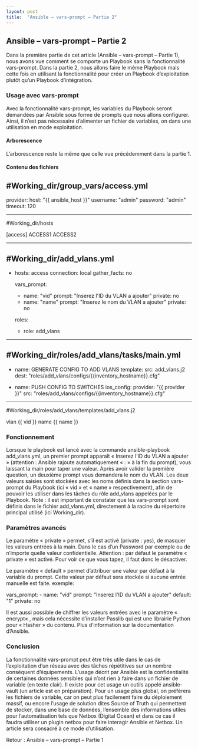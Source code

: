 ```yaml
---
layout: post
title:  "Ansible – vars-prompt – Partie 2"
---
```


## Ansible – vars-prompt – Partie 2

Dans la première partie de cet article (Ansible – vars-prompt – Partie 1), nous avons vue comment se comporte un Playbook sans la fonctionnalité vars-prompt.
Dans la partie 2, nous allons faire le même Playbook mais cette fois en utilisant la fonctionnalité pour créer un Playbook d’exploitation plutôt qu’un Playbook d’intégration.

### Usage avec vars-prompt
Avec la fonctionnalité vars-prompt, les variables du Playbook seront demandées par Ansible sous forme de prompts que nous allons configurer.
Ainsi, il n’est pas nécessaire d’alimenter un fichier de variables, on dans une utilisation en mode exploitation.

#### Arborescence
L’arborescence reste la même que celle vue précédemment dans la partie 1.

#### Contenu des fichiers
#Working_dir/group_vars/access.yml
---

provider:
  host: "{{ ansible_host }}"
  username: "admin"
  password: "admin"
  timeout: 120

--------------------------------------------------
#Working_dir/hosts

[access]
ACCESS1
ACCESS2

--------------------------------------------------
#Working_dir/add_vlans.yml
---

- hosts: access
  connection: local
  gather_facts: no

  vars_prompt:
    - name: "vid"
      prompt: "Inserez l'ID du VLAN a ajouter"
      private: no
    - name: "name"
      prompt: "Inserez le nom du VLAN a ajouter"
      private: no

  roles:
    - role: add_vlans

--------------------------------------------------

#Working_dir/roles/add_vlans/tasks/main.yml
----

- name: GENERATE CONFIG TO ADD VLANS
  template:
    src: add_vlans.j2
    dest: "roles/add_vlans/configs/{{inventory_hostname}}.cfg"

- name: PUSH CONFIG TO SWITCHES
  ios_config:
    provider: "{{ provider }}"
    src: "roles/add_vlans/configs/{{inventory_hostname}}.cfg"

--------------------------------------------------

#Working_dir/roles/add_vlans/templates/add_vlans.j2

vlan {{ vid }}
 name {{ name }}

### Fonctionnement
Lorsque le playbook est lancé avec la commande ansible-playbook add_vlans.yml, un premier prompt apparaît « Inserez l’ID du VLAN a ajouter » (attention : Ansible rajoute automatiquement « : » à la fin du prompt), vous laissant la main pour taper une valeur.
Après avoir valider la première question, un deuxième prompt vous demandera le nom du VLAN.
Les deux valeurs saisies sont stockées avec les noms définis dans la section vars-prompt du Playbook (ici « vid » et « name » respectivement), afin de pouvoir les utiliser dans les tâches du rôle add_vlans appelées par le Playbook.
Note : il est important de constater que les vars-prompt sont définis dans le fichier add_vlans.yml, directement à la racine du répertoire principal utilisé (ici Working_dir).

### Paramètres avancés
Le paramètre « private » permet, s’il est activé (private : yes), de masquer les valeurs entrées à la main. Dans le cas d’un Password par exemple ou de n’importe quelle valeur confidentielle.
Attention : par défaut le paramètre « private » est activé. Pour voir ce que vous tapez, il faut donc le désactiver.

Le paramètre « default » permet d’attribuer une valeur par défaut à la variable du prompt. Cette valeur par défaut sera stockée si aucune entrée manuelle est faite.
exemple:

vars_prompt:
     - name: "vid"
       prompt: "Inserez l'ID du VLAN a ajouter"
       default: "1"
       private: no 

Il est aussi possible de chiffrer les valeurs entrées avec le paramètre « encrypt« , mais cela nécessite d’installer Passlib qui est une librairie Python pour « Hasher » du contenu.
Plus d’information sur la documentation d’Ansible.

### Conclusion
La fonctionnalité vars-prompt peut être très utile dans le cas de l’exploitation d’un réseau avec des tâches répétitives sur un nombre conséquent d’équipements.
L’usage décrit par Ansible est la confidentialité de certaines données sensibles qui n’ont rien à faire dans un fichier de variable (en texte clair). Il existe pour cet usage un outils appelé ansible-vault (un article est en préparation).
Pour un usage plus global, on préférera les fichiers de variable, car on peut plus facilement faire du déploiement massif, ou encore l’usage de solution dites Source of Truth qui permettent de stocker, dans une base de données, l’ensemble des informations utiles pour l’automatisation tels que Netbox (Digital Ocean) et dans ce cas il faudra utiliser un plugin netbox pour faire interagir Ansible et Netbox. Un article sera consacré à ce mode d’utilisation.

Retour : Ansible – vars-prompt – Partie 1
